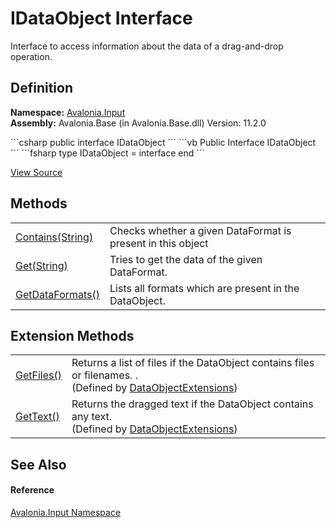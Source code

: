 # IDataObject Interface


Interface to access information about the data of a drag-and-drop operation.



## Definition
**Namespace:** <a href="N_Avalonia_Input">Avalonia.Input</a>  
**Assembly:** Avalonia.Base (in Avalonia.Base.dll) Version: 11.2.0

<Tabs groupId="api-code-preview">
<TabItem value="csharp" label="C#">
```csharp
public interface IDataObject
```
</TabItem>
<TabItem value="vb" label="VB">
```vb
Public Interface IDataObject
```
</TabItem>
<TabItem value="fsharp" label="F#">
```fsharp
type IDataObject = interface end
```
</TabItem>
</Tabs>



<a href="https://github.com/AvaloniaUI/Avalonia/tree/master/src/Avalonia.Base/Input/IDataObject.cs" title="View the source code">View Source</a>



## Methods
<table>
<tr>
<td><a href="M_Avalonia_Input_IDataObject_Contains">Contains(String)</a></td>
<td>Checks whether a given DataFormat is present in this object </td>
</tr>
<tr>
<td><a href="M_Avalonia_Input_IDataObject_Get">Get(String)</a></td>
<td>Tries to get the data of the given DataFormat.</td>
</tr>
<tr>
<td><a href="M_Avalonia_Input_IDataObject_GetDataFormats">GetDataFormats()</a></td>
<td>Lists all formats which are present in the DataObject. </td>
</tr>
</table>

## Extension Methods
<table>
<tr>
<td><a href="M_Avalonia_Input_DataObjectExtensions_GetFiles">GetFiles()</a></td>
<td>Returns a list of files if the DataObject contains files or filenames. .<br />(Defined by <a href="T_Avalonia_Input_DataObjectExtensions">DataObjectExtensions</a>)</td>
</tr>
<tr>
<td><a href="M_Avalonia_Input_DataObjectExtensions_GetText">GetText()</a></td>
<td>Returns the dragged text if the DataObject contains any text. <br />(Defined by <a href="T_Avalonia_Input_DataObjectExtensions">DataObjectExtensions</a>)</td>
</tr>
</table>

## See Also


#### Reference
<a href="N_Avalonia_Input">Avalonia.Input Namespace</a>  
